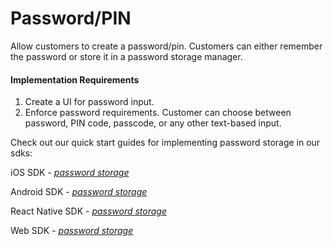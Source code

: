 # Password/PIN

Allow customers to create a password/pin. Customers can either remember the password or store it in a password storage manager.

#### Implementation Requirements

1. Create a UI for password input.&#x20;
2. Enforce password requirements. Customer can choose between password, PIN code, passcode, or any other text-based input.

Check out our quick start guides for implementing password storage in our sdks:

iOS SDK - [_password storage_](../../guides/ios/back-up-a-wallet.md)

Android SDK - [_password storage_](../../guides/android/back-up-a-wallet.md)

React Native SDK - [_password storage_](../../guides/react-native/back-up-a-wallet.md)

Web SDK - [_password storage_](../../guides/web/back-up-a-wallet.md)
